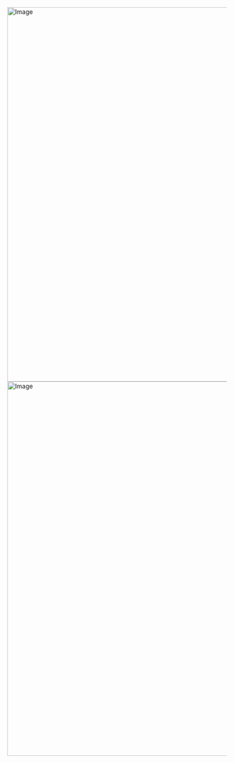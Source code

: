 <img width="990" height="858" alt="Image" src="https://github.com/user-attachments/assets/c9f616fd-29e9-4150-82c0-e0b870aa24bf" />
<img width="990" height="858" alt="Image" src="https://github.com/user-attachments/assets/6a79569c-6793-4aa6-9870-30b7c832639e" />